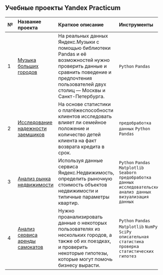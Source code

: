 ## Учебные проекты Yandex Practicum

| №               | Название проекта            | Краткое описание                     |  Инструменты                      |
| :-------------------- | :--------------------- |:---------------------------| :--------------------------- |
| 1  | [Музыка больших городов](https://github.com/Sim6a/Portfolio/tree/main/01.%20%D0%9C%D1%83%D0%B7%D1%8B%D0%BA%D0%B0%20%D0%B1%D0%BE%D0%BB%D1%8C%D1%88%D0%B8%D1%85%20%D0%B3%D0%BE%D1%80%D0%BE%D0%B4%D0%BE%D0%B2)  | На реальных данных Яндекс.Музыки c помощью библиотеки Pandas и её возможностей нужно проверить данные и сравнить поведение и предпочтения пользователей двух столиц — Москвы и Санкт-Петербурга. |  `Python` `Pandas`                       |
| 2 | [Иccледование надежности заемщиков](https://github.com/Sim6a/Portfolio/tree/main/02.%20%D0%98%D1%81%D1%81%D0%BB%D0%B5%D0%B4%D0%BE%D0%B2%D0%B0%D0%BD%D0%B8%D0%B5%20%D0%BD%D0%B0%D0%B4%D0%B5%D0%B6%D0%BD%D0%BE%D1%81%D1%82%D0%B8%20%D0%B7%D0%B0%D0%B5%D0%BC%D1%89%D0%B8%D0%BA%D0%BE%D0%B2) | На основе статистики о платёжеспособности клиентов исследовать влияет ли семейное положение и количество детей клиента на факт возврата кредита в срок. | `предобработка данных` `Python` `Pandas` |
| 3 | [Анализ рынка недвижимости](https://github.com/Sim6a/Portfolio/tree/main/03.%20%D0%90%D0%BD%D0%B0%D0%BB%D0%B8%D0%B7%20%D1%80%D1%8B%D0%BD%D0%BA%D0%B0%20%D0%BD%D0%B5%D0%B4%D0%B2%D0%B8%D0%B6%D0%B8%D0%BC%D0%BE%D1%81%D1%82%D0%B8) | Используя данные сервиса Яндекс.Недвижимость, определить рыночную стоимость объектов недвижимости и типичные параметры квартир. | `Python` `Pandas` `Matplotlib` `Seaborn` `предобработка данных` `исследовательский анализ данных` `визуализация данных` |
| 4 | [Анализ сервиса аренды самокатов](https://github.com/Sim6a/Portfolio/tree/main/04.%20%D0%90%D0%BD%D0%B0%D0%BB%D0%B8%D0%B7%20%D1%81%D0%B5%D1%80%D0%B2%D0%B8%D1%81%D0%B0%20%D0%B0%D1%80%D0%B5%D0%BD%D0%B4%D1%8B%20%D1%81%D0%B0%D0%BC%D0%BE%D0%BA%D0%B0%D1%82%D0%BE%D0%B2) | Нужно проанализировать данные о некоторых пользователях из нескольких городов, а также об их поездках, и проверить некоторые гипотезы, которые могут помочь бизнесу вырасти. | `Python` `Pandas` `Matplotlib` `NumPy` `SciPy` `описательная статистика` `проверка статистических гипотез`|

